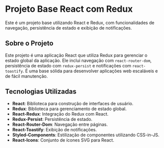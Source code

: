 # Projeto Base React com Redux

Este é um projeto base utilizando React e Redux, com funcionalidades de navegação, persistência de estado e exibição de notificações.

## Sobre o Projeto

Este projeto é uma aplicação React que utiliza Redux para gerenciar o estado global da aplicação. Ele inclui navegação com `react-router-dom`, persistência de estado com `redux-persist` e notificações com `react-toastify`. É uma base sólida para desenvolver aplicações web escaláveis e de fácil manutenção.

## Tecnologias Utilizadas

- **React**: Biblioteca para construção de interfaces de usuário.
- **Redux**: Biblioteca para gerenciamento de estado global.
- **React-Redux**: Integração do Redux com React.
- **Redux-Persist**: Persistência de estado.
- **React-Router-Dom**: Navegação entre páginas.
- **React-Toastify**: Exibição de notificações.
- **Styled-Components**: Estilização de componentes utilizando CSS-in-JS.
- **React-Icons**: Conjunto de ícones SVG para React.

